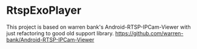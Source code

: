 # RtspExoPlayer

This project is based on warren bank's Android-RTSP-IPCam-Viewer with just refactoring to good old support library.
https://github.com/warren-bank/Android-RTSP-IPCam-Viewer

